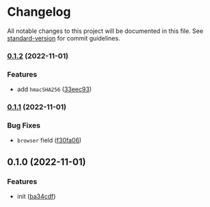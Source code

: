 # Changelog

All notable changes to this project will be documented in this file. See [standard-version](https://github.com/conventional-changelog/standard-version) for commit guidelines.

### [0.1.2](https://github.com/BlackGlory/extra-compatible/compare/v0.1.1...v0.1.2) (2022-11-01)


### Features

* add `hmacSHA256` ([33eec93](https://github.com/BlackGlory/extra-compatible/commit/33eec9309c26bfcbe8b859ddd8f11f67c5f44c05))

### [0.1.1](https://github.com/BlackGlory/extra-compatible/compare/v0.1.0...v0.1.1) (2022-11-01)


### Bug Fixes

* `browser` field ([f30fa06](https://github.com/BlackGlory/extra-compatible/commit/f30fa0697fc5763de7ecb3ea60fd7f39adaba4ec))

## 0.1.0 (2022-11-01)


### Features

* init ([ba34cdf](https://github.com/BlackGlory/extra-compatible/commit/ba34cdfd74e898f3cf230e39a1a1d1680cc3cd2a))
